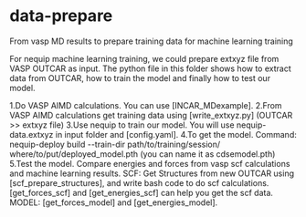 # data-prepare
From vasp MD results to prepare training data for machine learning training

For nequip machine learning training, we could prepare extxyz file from VASP OUTCAR as input. The python file in this folder shows how to extract data from OUTCAR, how to train the model and finally how to test our model.

1.Do VASP AIMD calculations. You can use [INCAR_MDexample].
2.From VASP AIMD calculations get training data using [write_extxyz.py] (OUTCAR >> extxyz file)
3.Use nequip to train our model. You will use nequip-data.extxyz in input folder and [config.yaml].
4.To get the model. Command: nequip-deploy build --train-dir path/to/training/session/ where/to/put/deployed_model.pth
(you can name it as cdsemodel.pth) 
5.Test the model. Compare energies and forces from vasp scf calculations and machine learning results.
SCF: Get Structures from new OUTCAR using [scf_prepare_structures], and write bash code to do scf calculations.      
[get_forces_scf] and [get_energies_scf] can help you get the scf data.
MODEL: [get_forces_model] and [get_energies_model].

